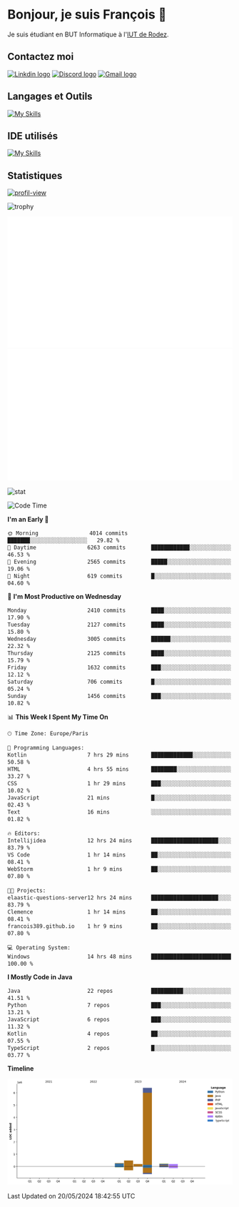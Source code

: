 # Bonjour, je suis François 👋

Je suis étudiant en BUT Informatique à l'[IUT de Rodez](https://iut-rodez.fr).

## Contactez moi

<p>
<a href="https://www.linkedin.com/in/fran%C3%A7ois-de-saint-palais-00985327a/" target="blank"><img src="https://img.shields.io/badge/LinkedIn-0077B5?style=for-the-badge&logo=linkedin&logoColor=white" alt="Linkdin logo"/></a>
<a href="https://discord.gg/francis389" target="blank"><img src="https://img.shields.io/badge/Discord-7289DA?style=for-the-badge&logo=discord&logoColor=white" alt="Discord logo" /></a>
<a href="mailto:francois-sp@gmx.fr" target="blank"><img src="https://img.shields.io/badge/Gmail-D14836?style=for-the-badge&logo=gmail&logoColor=white" alt="Gmail logo"/></a> 
</p>

## Langages et Outils

[![My Skills](https://skillicons.dev/icons?i=java,py,kotlin,spring,git,html,css,sass,svelte,vue,angular,react,bootstrap,ts,jquery,js,php,mysql,sqlite,grafana,linux,windows,figma,postman)](https://skillicons.dev)

## IDE utilisés

[![My Skills](https://skillicons.dev/icons?i=idea,phpstorm,pycharm,androidstudio,vscode,webstorm,eclipse)](https://skillicons.dev)

## Statistiques

[![profil-view](https://komarev.com/ghpvc/?username=francois389&label=Profile%20views&color=0e75b6&style=flat)](https://github.com/ryo-ma/github-profile-trophy)

![trophy](https://github-profile-trophy.vercel.app/?username=Francois389&theme=onedark&column=-1)

![top-lang](https://raw.githubusercontent.com/Francois389/github-stat/master/generated/languages.svg#gh-dark-mode-only)
![](https://raw.githubusercontent.com/Francois389/github-stat/master/generated/overview.svg#gh-dark-mode-only)

![stat](https://github-readme-stats.vercel.app/api?username=francois389&show_icons=true&locale=fr&theme=onedark)

<!--START_SECTION:waka-->
![Code Time](http://img.shields.io/badge/Code%20Time-230%20hrs%209%20mins-blue)

**I'm an Early 🐤** 

```text
🌞 Morning                4014 commits        ███████░░░░░░░░░░░░░░░░░░   29.82 % 
🌆 Daytime                6263 commits        ████████████░░░░░░░░░░░░░   46.53 % 
🌃 Evening                2565 commits        █████░░░░░░░░░░░░░░░░░░░░   19.06 % 
🌙 Night                  619 commits         █░░░░░░░░░░░░░░░░░░░░░░░░   04.60 % 
```
📅 **I'm Most Productive on Wednesday** 

```text
Monday                   2410 commits        ████░░░░░░░░░░░░░░░░░░░░░   17.90 % 
Tuesday                  2127 commits        ████░░░░░░░░░░░░░░░░░░░░░   15.80 % 
Wednesday                3005 commits        ██████░░░░░░░░░░░░░░░░░░░   22.32 % 
Thursday                 2125 commits        ████░░░░░░░░░░░░░░░░░░░░░   15.79 % 
Friday                   1632 commits        ███░░░░░░░░░░░░░░░░░░░░░░   12.12 % 
Saturday                 706 commits         █░░░░░░░░░░░░░░░░░░░░░░░░   05.24 % 
Sunday                   1456 commits        ███░░░░░░░░░░░░░░░░░░░░░░   10.82 % 
```


📊 **This Week I Spent My Time On** 

```text
🕑︎ Time Zone: Europe/Paris

💬 Programming Languages: 
Kotlin                   7 hrs 29 mins       █████████████░░░░░░░░░░░░   50.58 % 
HTML                     4 hrs 55 mins       ████████░░░░░░░░░░░░░░░░░   33.27 % 
CSS                      1 hr 29 mins        ███░░░░░░░░░░░░░░░░░░░░░░   10.02 % 
JavaScript               21 mins             █░░░░░░░░░░░░░░░░░░░░░░░░   02.43 % 
Text                     16 mins             ░░░░░░░░░░░░░░░░░░░░░░░░░   01.82 % 

🔥 Editors: 
Intellijidea             12 hrs 24 mins      █████████████████████░░░░   83.79 % 
VS Code                  1 hr 14 mins        ██░░░░░░░░░░░░░░░░░░░░░░░   08.41 % 
WebStorm                 1 hr 9 mins         ██░░░░░░░░░░░░░░░░░░░░░░░   07.80 % 

🐱‍💻 Projects: 
elaastic-questions-server12 hrs 24 mins      █████████████████████░░░░   83.79 % 
Clemence                 1 hr 14 mins        ██░░░░░░░░░░░░░░░░░░░░░░░   08.41 % 
francois389.github.io    1 hr 9 mins         ██░░░░░░░░░░░░░░░░░░░░░░░   07.80 % 

💻 Operating System: 
Windows                  14 hrs 48 mins      █████████████████████████   100.00 % 
```

**I Mostly Code in Java** 

```text
Java                     22 repos            ██████████░░░░░░░░░░░░░░░   41.51 % 
Python                   7 repos             ███░░░░░░░░░░░░░░░░░░░░░░   13.21 % 
JavaScript               6 repos             ███░░░░░░░░░░░░░░░░░░░░░░   11.32 % 
Kotlin                   4 repos             ██░░░░░░░░░░░░░░░░░░░░░░░   07.55 % 
TypeScript               2 repos             █░░░░░░░░░░░░░░░░░░░░░░░░   03.77 % 
```



**Timeline**

![Lines of Code chart](https://raw.githubusercontent.com/Francois389/Francois389/main/assets/bar_graph.png)


 Last Updated on 20/05/2024 18:42:55 UTC
<!--END_SECTION:waka-->
